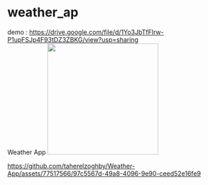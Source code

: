 # weather_ap

demo : https://drive.google.com/file/d/1Yo3JbTfFIrw-P1upFSJp4F93tDZ3ZBKG/view?usp=sharing
<br>
Weather App
<img width="250" src="https://github.com/taherelzoghby/Weather-App/assets/77517566/10ec0878-5052-4267-a7be-4180880e22d4" />


https://github.com/taherelzoghby/Weather-App/assets/77517566/97c5567d-49a8-4096-9e90-ceed52e16fe9

